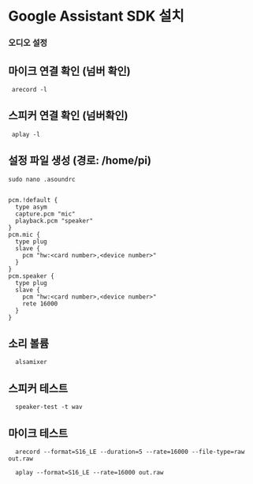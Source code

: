 # Google Assistant SDK 설치 


### 오디오 설정
  ## 마이크 연결 확인 (넘버 확인)
     arecord -l
    
  ## 스피커 연결 확인 (넘버확인)
     aplay -l
    
  ## 설정 파일 생성 (경로: /home/pi)
    sudo nano .asoundrc

    
    pcm.!default {
      type asym
      capture.pcm "mic"
      playback.pcm "speaker"
    }
    pcm.mic {
      type plug
      slave {
        pcm "hw:<card number>,<device number>"
      }
    }
    pcm.speaker {
      type plug
      slave {
        pcm "hw:<card number>,<device number>"
        rete 16000
      }
    }
    
  ## 소리 볼륨
      alsamixer
     
  ## 스피커 테스트
      speaker-test -t wav
     
  ## 마이크 테스트
      arecord --format=S16_LE --duration=5 --rate=16000 --file-type=raw out.raw
     
      aplay --format=S16_LE --rate=16000 out.raw
     
     
